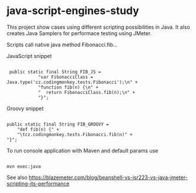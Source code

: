 # java-script-engines-study

This project show cases using different scripting possibilities in Java. It also creates Java Samplers for performace testing using JMeter.

Scripts call native java method Fibonacci.fib... 

JavaScript snippet

<code>
 public static final String FIB_JS =
            "var FibonacciClass = Java.type('cz.codingmonkey.tests.Fibonacci');\n" +
            "function fib(n) {\n" +
            "  return FibonacciClass.fib(n);\n" +
            "}";
</code>

Groovy snippet

<code>
public static final String FIB_GROOVY =
    "def fib(n) {" +
    "\tcz.codingmonkey.tests.Fibonacci.fib(n)" +
"}";
</code>

<p>

To run console application with Maven and default params use

<code>
mvn exec:java
</code>

<p>

See also <https://blazemeter.com/blog/beanshell-vs-jsr223-vs-java-jmeter-scripting-its-performance>